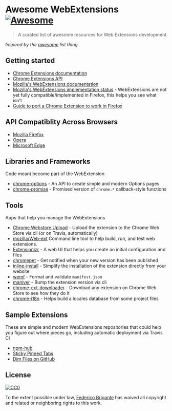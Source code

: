 # Awesome WebExtensions [![Awesome](https://cdn.rawgit.com/sindresorhus/awesome/d7305f38d29fed78fa85652e3a63e154dd8e8829/media/badge.svg)](https://github.com/sindresorhus/awesome) 

> A curated list of awesome resources for Web Extensions development

*Inspired by the [awesome](https://github.com/sindresorhus/awesome) list thing.*

## Getting started

- [Chrome Extensions documentation](https://developer.chrome.com/extensions)
- [Chrome Extensions API](https://developer.chrome.com/extensions/api_index)
- [Mozilla's WebExtensions documentation](https://developer.mozilla.org/en-US/Add-ons/WebExtensions)
- [Mozilla's WebExtensions implementation status](http://arewewebextensionsyet.com/) - WebExtensions are not yet fully compatible/implemented in Firefox, this helps you see what isn't
- [Guide to port a Chrome Extension to work in Firefox](https://hacks.mozilla.org/2015/10/porting-chrome-extensions-to-firefox-with-webextensions/)

## API Compatiblity Across Browsers

- [Mozilla Firefox](http://arewewebextensionsyet.com/)
- [Opera](https://dev.opera.com/extensions/apis/)
- [Microsoft Edge](https://developer.microsoft.com/en-us/microsoft-edge/platform/documentation/extensions/api-support/supported-apis/)

## Libraries and Frameworks

Code meant become part of the WebExtension

- [chrome-options](https://github.com/fent/chrome-options) - An API to create simple and modern Options pages
- [chrome-promise](https://github.com/tfoxy/chrome-promise) - Promised version of `chrome.*` callback-style functions

## Tools

Apps that help you manage the WebExtensions

- [Chrome Webstore Upload](https://github.com/DrewML/chrome-webstore-upload-cli) - Upload the extension to the Chrome Web Store via cli (or on Travis, automatically)
- [mozilla/Web-ext](https://github.com/mozilla/web-ext) Command line tool to help build, run, and test web extensions.
- [Extensionizr](http://extensionizr.com/) - A web UI that helps you create an initial configuration and files
- [chromepet](https://github.com/ZenHubIO/chromepet) - Get notified when your new version has been published
- [inline-install](https://github.com/alykoshin/inline-install) - Simplify the installation of the extension directly from your website
- [wemf](https://github.com/pastak/wemf) - Format and validate `manifest.json`
- [maniver](https://github.com/ragingwind/maniver) - Bump the extension version via cli
- [chrome-ext-downloader](https://github.com/jiripospisil/chrome-ext-downloader) - Download any extension on Chrome Web Store to see how they do it
- [chrome-i18n](https://github.com/Ragnarokkr/chrome-i18n) - Helps build a locales database from some project files

## Sample Extensions

These are simple and modern WebExtensions repositories that could help you figure out where pieces go, including automatic deployment via Travis CI

- [npm-hub](https://github.com/zeke/npm-hub)
- [Sticky Pinned Tabs](https://github.com/bfred-it/sticky-pinned-tabs)
- [Dim Files on GitHub](https://github.com/bfred-it/dim-files-on-github)

## License

[![CC0](http://mirrors.creativecommons.org/presskit/buttons/88x31/svg/cc-zero.svg)](https://creativecommons.org/publicdomain/zero/1.0/)

To the extent possible under law, [Federico Brigante](http://bfred.it) has waived all copyright and related or neighboring rights to this work.
